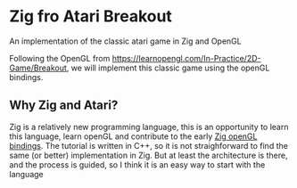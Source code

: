 # Zig fro Atari Breakout
An implementation of the classic atari game in Zig and OpenGL

Following the OpenGL from https://learnopengl.com/In-Practice/2D-Game/Breakout, we will implement this classic game using the openGL bindings.

## Why Zig and Atari?

Zig is a relatively new programming language, this is an opportunity to learn this language, learn openGL and contribute to the early [Zig openGL bindings](https://github.com/ziglibs/zgl).
The tutorial is written in C++, so it is not straighforward to find the same (or better) implementation in Zig. But at least the architecture is there, and the process is guided, so I think it is an easy way to start with the language